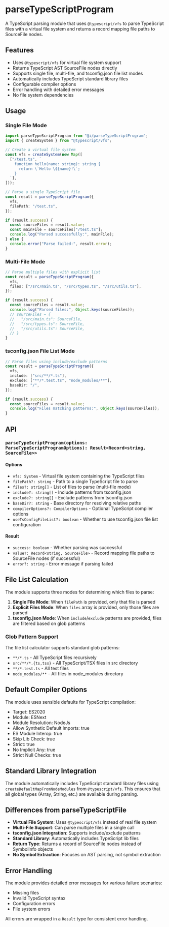 # parseTypeScriptProgram

A TypeScript parsing module that uses `@typescript/vfs` to parse TypeScript files with a virtual file system and returns
a record mapping file paths to SourceFile nodes.

## Features

- Uses `@typescript/vfs` for virtual file system support
- Returns TypeScript AST SourceFile nodes directly
- Supports single file, multi-file, and tsconfig.json file list modes
- Automatically includes TypeScript standard library files
- Configurable compiler options
- Error handling with detailed error messages
- No file system dependencies

## Usage

### Single File Mode

```typescript
import parseTypeScriptProgram from "@i/parseTypeScriptProgram";
import { createSystem } from "@typescript/vfs";

// Create a virtual file system
const vfs = createSystem(new Map([
  ["/test.ts", `
    function hello(name: string): string {
      return \`Hello \${name}!\`;
    }
  `],
]));

// Parse a single TypeScript file
const result = parseTypeScriptProgram({
  vfs,
  filePath: "/test.ts",
});

if (result.success) {
  const sourceFiles = result.value;
  const mainFile = sourceFiles["/test.ts"];
  console.log("Parsed successfully:", mainFile);
} else {
  console.error("Parse failed:", result.error);
}
```

### Multi-File Mode

```typescript
// Parse multiple files with explicit list
const result = parseTypeScriptProgram({
  vfs,
  files: ["/src/main.ts", "/src/types.ts", "/src/utils.ts"],
});

if (result.success) {
  const sourceFiles = result.value;
  console.log("Parsed files:", Object.keys(sourceFiles));
  // sourceFiles = {
  //   "/src/main.ts": SourceFile,
  //   "/src/types.ts": SourceFile,
  //   "/src/utils.ts": SourceFile,
  // }
}
```

### tsconfig.json File List Mode

```typescript
// Parse files using include/exclude patterns
const result = parseTypeScriptProgram({
  vfs,
  include: ["src/**/*.ts"],
  exclude: ["**/*.test.ts", "node_modules/**"],
  baseDir: "/",
});

if (result.success) {
  const sourceFiles = result.value;
  console.log("Files matching patterns:", Object.keys(sourceFiles));
}
```

## API

### `parseTypeScriptProgram(options: ParseTypeScriptProgramOptions): Result<Record<string, SourceFile>>`

#### Options

- `vfs: System` - Virtual file system containing the TypeScript files
- `filePath?: string` - Path to a single TypeScript file to parse
- `files?: string[]` - List of files to parse (multi-file mode)
- `include?: string[]` - Include patterns from tsconfig.json
- `exclude?: string[]` - Exclude patterns from tsconfig.json
- `baseDir?: string` - Base directory for resolving relative paths
- `compilerOptions?: CompilerOptions` - Optional TypeScript compiler options
- `useTsConfigFileList?: boolean` - Whether to use tsconfig.json file list configuration

#### Result

- `success: boolean` - Whether parsing was successful
- `value?: Record<string, SourceFile>` - Record mapping file paths to SourceFile nodes (if successful)
- `error?: string` - Error message if parsing failed

## File List Calculation

The module supports three modes for determining which files to parse:

1. **Single File Mode**: When `filePath` is provided, only that file is parsed
2. **Explicit Files Mode**: When `files` array is provided, only those files are parsed
3. **tsconfig.json Mode**: When `include`/`exclude` patterns are provided, files are filtered based on glob patterns

### Glob Pattern Support

The file list calculator supports standard glob patterns:
- `**/*.ts` - All TypeScript files recursively
- `src/**/*.{ts,tsx}` - All TypeScript/TSX files in src directory
- `**/*.test.ts` - All test files
- `node_modules/**` - All files in node_modules directory

## Default Compiler Options

The module uses sensible defaults for TypeScript compilation:

- Target: ES2020
- Module: ESNext
- Module Resolution: NodeJs
- Allow Synthetic Default Imports: true
- ES Module Interop: true
- Skip Lib Check: true
- Strict: true
- No Implicit Any: true
- Strict Null Checks: true

## Standard Library Integration

The module automatically includes TypeScript standard library files using `createDefaultMapFromNodeModules` from `@typescript/vfs`. This ensures that all global types (Array, String, etc.) are available during parsing.

## Differences from parseTypeScriptFile

- **Virtual File System**: Uses `@typescript/vfs` instead of real file system
- **Multi-File Support**: Can parse multiple files in a single call
- **tsconfig.json Integration**: Supports include/exclude patterns
- **Standard Library**: Automatically includes TypeScript lib files
- **Return Type**: Returns a record of SourceFile nodes instead of SymbolInfo objects
- **No Symbol Extraction**: Focuses on AST parsing, not symbol extraction

## Error Handling

The module provides detailed error messages for various failure scenarios:

- Missing files
- Invalid TypeScript syntax
- Configuration errors
- File system errors

All errors are wrapped in a `Result` type for consistent error handling.
